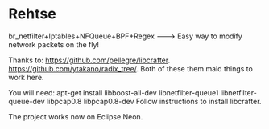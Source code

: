 # Rehtse
br_netfilter+Iptables+NFQueue+BPF+Regex ---> Easy way to modify network packets on the fly!

  Thanks to:
    https://github.com/pellegre/libcrafter. 
    https://github.com/ytakano/radix_tree/.
  Both of these them maid things to work here.

You will need:
  apt-get install libboost-all-dev libnetfilter-queue1 libnetfilter-queue-dev libpcap0.8 libpcap0.8-dev
  Follow instructions to install libcrafter. 
  
The project works now on Eclipse Neon. 
  
